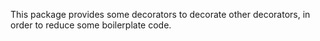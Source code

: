 This package provides some decorators to decorate other decorators, in order to reduce some boilerplate code.